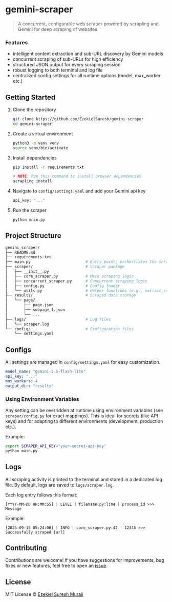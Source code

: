 # gemini-scraper

> A concurrent, configurable web scraper powered by scrapling and Gemini for deep scraping of websites.

### Features

- intelligent content extraction and sub-URL discovery by Gemini models
- concurrent scraping of sub-URLs for high efficiency
- structured JSON output for every scraping session
- robust logging to both terminal and log file
- centralized config settings for all runtime options (model, max_worker etc.)

## Getting Started

1. Clone the repository
    ```sh
    git clone https://github.com/EzekielSuresh/gemini-scraper
    cd gemini-scraper
    ```

2. Create a virtual environment
    ```sh
    python3 -m venv venv
    source venv/bin/activate
    ```

3. Install dependencies
    ```sh
    pip install -r requirements.txt

    # NOTE: Run this command to install browser dependencies 
    scrapling install
    ```

4. Navigate to `config/settings.yaml` and add your Gemini api key
    ```sh
    api_key: "..."
    ```

5. Run the scraper
    ```sh
    python main.py
    ```


## Project Structure

```sh
gemini_scraper/
├── README.md
├── requirements.txt
├── main.py                        # Entry point: orchestrates the scraping workflow
├── scraper/                       # Scraper package
│   ├── __init__.py
│   ├── core_scraper.py            # Main scraping logic
│   ├── concurrent_scraper.py      # Concurrent scraping logic
│   ├── config.py                  # Config loader
│   └── utils.py                   # Helper functions (e.g., extract_suburls, save/load JSON)
├── results/                       # Scraped data storage
│   └── page/
│       ├── page.json
│       ├── subpage_1.json
│       └── ...
├── logs/                          # Log files
│   └── scraper.log
└── config/                        # Configuration files
    └── settings.yaml
```

## Configs

All settings are managed in `config/settings.yaml` for easy customization.

```yaml
model_name: "gemini-2.5-flash-lite"
api_key: "..."
max_workers: 4
output_dir: "results"
```

### Using Environment Variables
Any setting can be overridden at runtime using environment variables (see `scraper/config.py` for exact mappings). This is ideal for secrets (like API keys) and for adapting to different environments (development, production etc.). 

Example:
```sh
export SCRAPER_API_KEY="your-secret-api-key"
python main.py
```

## Logs
All scraping activity is printed to the terminal and stored in a dedicated log file. By default, logs are saved to `logs/scraper.log`.

Each log entry follows this format:
```log
[YYYY-MM-DD HH:MM:SS] | LEVEL | filename.py:line | process_id >>> Message
```

Example:
```log
[2025-09-15 05:24:00] | INFO | core_scraper.py:42 | 12345 >>> Successfully scraped [url]
```

## Contributing

Contributions are welcome! If you have suggestions for improvements, bug fixes or new features, feel free to open an [issue](https://github.com/EzekielSuresh/gemini-scraper).

## License

MIT License © [Ezekiel Suresh Murali](https://github.com/EzekielSuresh)
